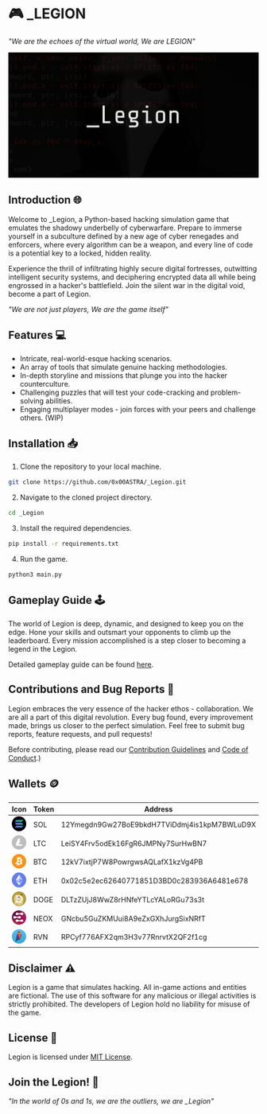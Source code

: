 # 🎮 _LEGION

_"We are the echoes of the virtual world, We are LEGION"_

![Game Banner](./_Legion_banner.png)

## Introduction 🌐

Welcome to _Legion, a Python-based hacking simulation game that emulates the shadowy underbelly of cyberwarfare. Prepare to immerse yourself in a subculture defined by a new age of cyber renegades and enforcers, where every algorithm can be a weapon, and every line of code is a potential key to a locked, hidden reality. 

Experience the thrill of infiltrating highly secure digital fortresses, outwitting intelligent security systems, and deciphering encrypted data all while being engrossed in a hacker's battlefield. Join the silent war in the digital void, become a part of Legion.

_"We are not just players, We are the game itself"_

## Features 💻

* Intricate, real-world-esque hacking scenarios.
* An array of tools that simulate genuine hacking methodologies.
* In-depth storyline and missions that plunge you into the hacker counterculture.
* Challenging puzzles that will test your code-cracking and problem-solving abilities.
* Engaging multiplayer modes - join forces with your peers and challenge others. (WIP)

## Installation 📥

1. Clone the repository to your local machine.

```bash
git clone https://github.com/0x00ASTRA/_Legion.git
```

2. Navigate to the cloned project directory.

```bash
cd _Legion
```

3. Install the required dependencies.

```bash
pip install -r requirements.txt
```

4. Run the game.

```bash
python3 main.py
```

## Gameplay Guide 🕹️

The world of Legion is deep, dynamic, and designed to keep you on the edge. Hone your skills and outsmart your opponents to climb up the leaderboard. Every mission accomplished is a step closer to becoming a legend in the Legion.

Detailed gameplay guide can be found [here](link-to-the-guide).

## Contributions and Bug Reports 🤝

Legion embraces the very essence of the hacker ethos - collaboration. We are all a part of this digital revolution. Every bug found, every improvement made, brings us closer to the perfect simulation. Feel free to submit bug reports, feature requests, and pull requests!

Before contributing, please read our [Contribution Guidelines](link-to-guidelines) and [Code of Conduct](link-to-conduct).)

## Wallets 🪙

| Icon | Token | Address                                      |
|------| ----- | -------------------------------------------- |
| <img src="https://github.com/0x00ASTRA/imgs/blob/da8ce370006ff3cf71a45b8f3bc0c744dccb573a/crypto/SOL.png" width=30> | SOL   | 12Ymegdn9Gw27BoE9bkdH7TViDdmj4is1kpM7BWLuD9X |
| <img src="https://github.com/0x00ASTRA/imgs/blob/da8ce370006ff3cf71a45b8f3bc0c744dccb573a/crypto/LTC.png" width=30> | LTC   | LeiSY4Frv5odEk16FgR6JMPNy7SurHwBN7           |
| <img src="https://github.com/0x00ASTRA/imgs/blob/da8ce370006ff3cf71a45b8f3bc0c744dccb573a/crypto/BTC.png" width=30> | BTC   | 12kV7ixtjP7W8PowrgwsAQLafX1kzVg4PB           |
| <img src="https://github.com/0x00ASTRA/imgs/blob/da8ce370006ff3cf71a45b8f3bc0c744dccb573a/crypto/ETH.png" width=30> | ETH   | 0x02c5e2ec62640771851D3BD0c283936A6481e678   |
| <img src="https://github.com/0x00ASTRA/imgs/blob/da8ce370006ff3cf71a45b8f3bc0c744dccb573a/crypto/DOGE.png" width=30> | DOGE  | DLTzZUjJ8WwZ8rHNfeYTLcYALoRGu73s3t           |
| <img src="https://github.com/0x00ASTRA/imgs/blob/da8ce370006ff3cf71a45b8f3bc0c744dccb573a/crypto/NEOX.png" width=30> | NEOX  | GNcbu5GuZKMUui8A9eZxGXhJurgSixNRfT           |
| <img src="https://github.com/0x00ASTRA/imgs/blob/da8ce370006ff3cf71a45b8f3bc0c744dccb573a/crypto/RVN.png" width=30> | RVN   | RPCyf776AFX2qm3H3v77RnrvtX2QF2f1cg |


## Disclaimer ⚠️

Legion is a game that simulates hacking. All in-game actions and entities are fictional. The use of this software for any malicious or illegal activities is strictly prohibited. The developers of Legion hold no liability for misuse of the game.

## License 📄

Legion is licensed under [MIT License](link-to-license).

## Join the Legion! 🦾

*"In the world of 0s and 1s, we are the outliers, we are _Legion"*

